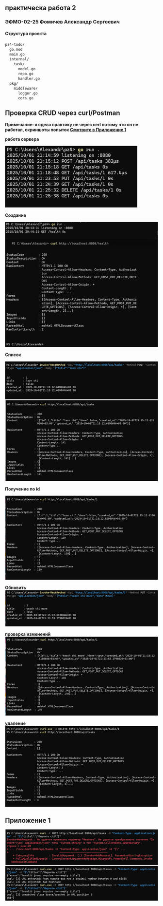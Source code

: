 ## практическа работа 2

### ЭФМО-02-25 Фомичев Александр Сергеевич

#### Структура проекта
```
pz4-todo/
  go.mod
  main.go
  internal/
    task/
      model.go
      repo.go
      handler.go
  pkg/
    middleware/
      logger.go
      cors.go
```

## Проверка CRUD через curl/Postman
**Примечание: я сдела практику не через cerl потому что он не работал, скриншоты попыток [Смотрите в Приложение 1](#приложение-1)**

**работа сервера**

![проверка1](image/4_8.png)

**Создание**

![проверка1](image/4_1.png)

**Список**

![проверка1](image/4_2.png)
![проверка1](image/4_3.png)

**Получение по id**

![проверка1](image/4_4.png)

**Обновить**
![проверка1](image/4_5.png)

**проверка изменений**
![проверка1](image/4_6.png)

**удаление**
![проверка1](image/4_7.png)


<a id="приложение-1"></a>
## Приложение 1
![проверка1](image/4_01.png)
![проверка1](image/4_02.png)

